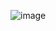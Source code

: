![image](https://github.com/adipeled2244/Taskify/assets/66279141/7a2a8d66-de14-4f7c-9801-2769f1d75520)
